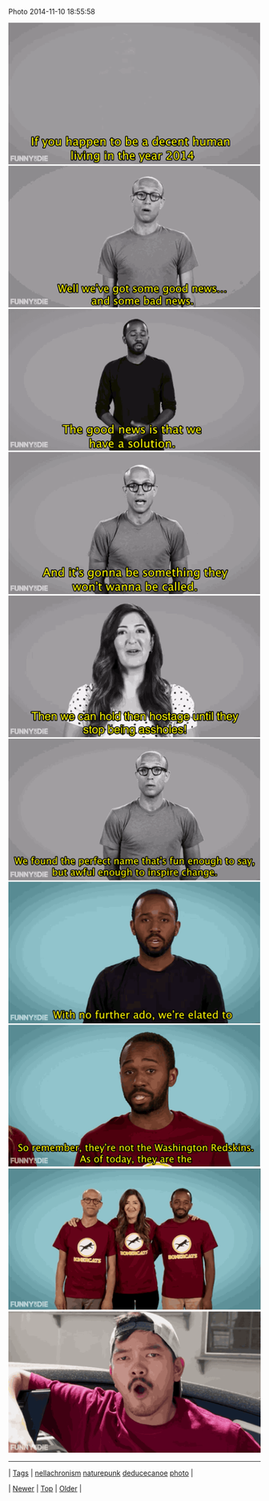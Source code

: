 <!--
title: Photo 2014-11-10 18
date: 2020-06-28T15:27:00.038Z
tags: nellachronism, naturepunk, deducecanoe, photo
-->


Photo 2014-11-10 18:55:58

![](102291351129-0.gif)
![](102291351129-1.gif)
![](102291351129-2.gif)
![](102291351129-3.gif)
![](102291351129-4.gif)
![](102291351129-5.gif)
![](102291351129-6.gif)
![](102291351129-7.gif)
![](102291351129-8.gif)
![](102291351129-9.gif)

<!--BOTTOM-POST-NAVIGATION-->
---

| [Tags](tags.md) | [nellachronism](tag-nellachronism.md) [naturepunk](tag-naturepunk.md) [deducecanoe](tag-deducecanoe.md) [photo](tag-photo.md) |

| [Newer](102290689199.md) | [Top](index.md) | [Older](102291638499.md) |